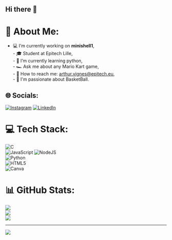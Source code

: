 ## Hi there 👋
# 💫 About Me:
- 💻 I’m currently working on **minishell1**,<br>- 🎓 Student at Epitech Lille,<br>- 🐍 I’m currently learning python,<br>- 🏎️ Ask me about any Mario Kart game,<br>- 📧 How to reach me: arthur.vignes@epitech.eu,<br>- 🏀 I'm passionate about BasketBall.


## 🌐 Socials:
[![Instagram](https://img.shields.io/badge/Instagram-%23E4405F.svg?logo=Instagram&logoColor=white)](https://instagram.com/arthur.vignes10)
[![LinkedIn](https://www.google.com/search?client=ubuntu-sn&hs=R6O&sca_esv=744faba34f407743&channel=fs&q=logo+linkedin&udm=2&fbs=ABzOT_BnMAgCWdhr5zilP5f1cnRvJ3SHQcDVxkdpDyHwlRhdNfno-ClRh0PKqyvFYyTkfIfJOoyi6rL2ScSJ67dNoiLlMWEa4QTgvKiwWpVPHfvfFl6C6UKP40sBFgK-aVZi7_cLiNt0er8CvMg8Fwbey-kQrzLZL27-98exL8BCUTeW6KBI2kM&sa=X&ved=2ahUKEwjp34WzzKyLAxU3SaQEHV1vBFIQtKgLegQIHBAB&biw=1920&bih=867&dpr=1#vhid=w4lhqM1OeOIWjM&vssid=mosaic)](https://www.linkedin.com/in/arthur-vignes-3871b533b/)

# 💻 Tech Stack:
![C](https://img.shields.io/badge/c-%2300599C.svg?style=for-the-badge&logo=c&logoColor=white) <br>
![JavaScript](https://img.shields.io/badge/javascript-%23323330.svg?style=for-the-badge&logo=javascript&logoColor=%23F7DF1E) ![NodeJS](https://img.shields.io/badge/node.js-6DA55F?style=for-the-badge&logo=node.js&logoColor=white) <br>
![Python](https://img.shields.io/badge/python-3670A0?style=for-the-badge&logo=python&logoColor=ffdd54) <br>
![HTML5](https://img.shields.io/badge/html5-%23E34F26.svg?style=for-the-badge&logo=html5&logoColor=white) <br>
![Canva](https://img.shields.io/badge/Canva-%2300C4CC.svg?style=for-the-badge&logo=Canva&logoColor=white) <br>
# 📊 GitHub Stats:
![](https://github-readme-stats.vercel.app/api?username=4rthurV&theme=dark&hide_border=false&include_all_commits=false&count_private=false)<br/>
![](https://github-readme-streak-stats.herokuapp.com/?user=4rthurV&theme=dark&hide_border=false)<br/>
![](https://github-readme-stats.vercel.app/api/top-langs/?username=4rthurV&theme=dark&hide_border=false&include_all_commits=false&count_private=false&layout=compact)

---
[![](https://visitcount.itsvg.in/api?id=4rthurV&icon=0&color=0)](https://visitcount.itsvg.in)
